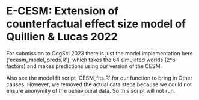 # E-CESM: Extension of counterfactual effect size model of Quillien & Lucas 2022

For submission to CogSci 2023 there is just the model implementation here ('ecesm_model_preds.R'), which takes the 64 simulated worlds (2^6 factors) and makes predictions using our version of the CESM.

Also see the model fit script 'CESM_fits.R' for our function to bring in Other causes. However, we removed the actual data steps because we could not ensure anonymity of the behavioural data. So this script will not run.
